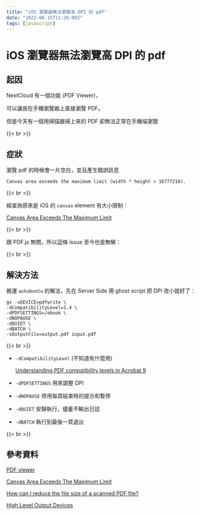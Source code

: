 ```yaml
---
title: "iOS 瀏覽器無法瀏覽高 DPI 的 pdf"
date: "2022-08-15T11:26:00Z"
tags: [javascript]
---
```


# iOS 瀏覽器無法瀏覽高 DPI 的 pdf

## 起因

NextCloud 有一個功能 (PDF Viewer)，

可以讓我在手機瀏覽器上直接瀏覽 PDF。

但是今天有一個用掃描器掃上來的 PDF 卻無法正常在手機端瀏覽

{{< br >}}

## 症狀

瀏覽 pdf 的時候會一片空白，並且產生錯誤訊息

    Canvas area exceeds the maximum limit (width * height > 16777216).

{{< br >}}

經查詢原來是 iOS 的 `canvas` element 有大小限制：

[Canvas Area Exceeds The Maximum Limit](https://pqina.nl/blog/canvas-area-exceeds-the-maximum-limit/)

{{< br >}}

跟 PDF.js 無關，所以這條 issue 至今也是無解：

{{< br >}}

## 解決方法

搬運 `askubuntu` 的解法，先在 Server Side 用 ghost script 把 DPI 改小就好了：

    gs -sDEVICE=pdfwrite \
    -dCompatibilityLevel=1.4 \
    -dPDFSETTINGS=/ebook \
    -dNOPAUSE \
    -dQUIET \
    -dBATCH \
    -sOutputFile=output.pdf input.pdf

{{< br >}}

- `-dCompatibilityLevel` (不知道有什麼用)

    [Understanding PDF compatibility levels in Acrobat 9](https://acrobatusers.com/tutorials/understanding-pdf-compatibility-levels/)
- `-dPDFSETTINGS` 用來調整 DPI
- `-dNOPAUSE` 停用每頁結束時的提示和暫停
- `-dQUIET` 安靜執行，儘量不輸出日誌
- `-dBATCH` 執行到最後一頁退出

{{< br >}}

## 參考資料

[PDF viewer](https://apps.nextcloud.com/apps/files_pdfviewer)

[Canvas Area Exceeds The Maximum Limit](https://pqina.nl/blog/canvas-area-exceeds-the-maximum-limit/)

[How can I reduce the file size of a scanned PDF file?](https://askubuntu.com/questions/113544/how-can-i-reduce-the-file-size-of-a-scanned-pdf-file)

[High Level Output Devices](https://www.ghostscript.com/doc/current/VectorDevices.htm#COMMON)